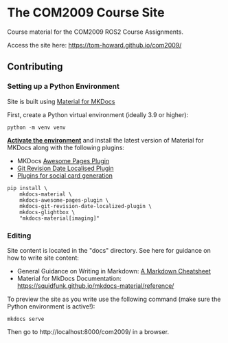 # The COM2009 Course Site

Course material for the COM2009 ROS2 Course Assignments.

Access the site here: https://tom-howard.github.io/com2009/

## Contributing

### Setting up a Python Environment

Site is built using [Material for MKDocs](https://squidfunk.github.io/mkdocs-material/)

First, create a Python virtual environment (ideally 3.9 or higher):

```
python -m venv venv
```

**[Activate the environment](https://realpython.com/what-is-pip/#using-pip-in-a-python-virtual-environment)** and install the latest version of Material for MKDocs along with the following plugins:

* MKDocs [Awesome Pages Plugin](https://github.com/lukasgeiter/mkdocs-awesome-pages-plugin)
* [Git Revision Date Localised Plugin](https://github.com/timvink/mkdocs-git-revision-date-localized-plugin)
* [Plugins for social card generation](https://squidfunk.github.io/mkdocs-material/plugins/requirements/image-processing/)

```
pip install \
    mkdocs-material \
    mkdocs-awesome-pages-plugin \
    mkdocs-git-revision-date-localized-plugin \
    mkdocs-glightbox \
    "mkdocs-material[imaging]"
```

### Editing

Site content is located in the "docs" directory. See here for guidance on how to write site content:

* General Guidance on Writing in Markdown: [A Markdown Cheatsheet](https://www.markdownguide.org/cheat-sheet/)
* Material for MkDocs Documentation: https://squidfunk.github.io/mkdocs-material/reference/

To preview the site as you write use the following command (make sure the Python environment is active!):

```
mkdocs serve
```

Then go to http://localhost:8000/com2009/ in a browser.
